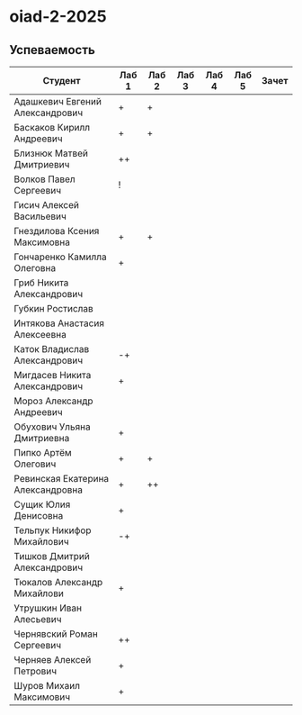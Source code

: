 # oiad-2-2025

## Успеваемость
| Студент                           | Лаб 1 | Лаб 2 | Лаб 3 | Лаб 4 | Лаб 5 | Зачет |
| --------------------------------- | ----- | ----- | ----- | ----- | ----- | ----- |
| Адашкевич Евгений Александрович   |   +   |   +   |       |       |       |       |
| Баскаков Кирилл Андреевич         |   +   |   +   |       |       |       |       |
| Близнюк Матвей Дмитриевич         |   ++  |       |       |       |       |       |
| Волков Павел Сергеевич            |   !   |       |       |       |       |       |
| Гисич Алексей Васильевич          |       |       |       |       |       |       |
| Гнездилова Ксения Максимовна      |   +   |   +   |       |       |       |       |
| Гончаренко Камилла Олеговна       |   +   |       |       |       |       |       |
| Гриб Никита Александрович         |       |       |       |       |       |       |
| Губкин Ростислав                  |       |       |       |       |       |       |
| Интякова Анастасия Алексеевна     |       |       |       |       |       |       |
| Каток Владислав Александрович     |   -+  |       |       |       |       |       |
| Мигдасев Никита Александрович     |   +   |       |       |       |       |       |
| Мороз Александр Андреевич         |       |       |       |       |       |       |
| Обухович Ульяна Дмитриевна        |   +   |       |       |       |       |       |
| Пипко Артём Олегович              |   +   |   +   |       |       |       |       |
| Ревинская Екатерина Александровна |   +   |   ++  |       |       |       |       |
| Сущик Юлия Денисовна              |   +   |       |       |       |       |       |
| Тельпук Никифор Михайлович        |   -+  |       |       |       |       |       |
| Тишков Дмитрий Александрович      |       |       |       |       |       |       |
| Тюкалов Александр Михайлови       |   +   |       |       |       |       |       |
| Утрушкин Иван Алесьевич           |       |       |       |       |       |       |
| Чернявский Роман Сергеевич        |   ++  |       |       |       |       |       |
| Черняев Алексей Петрович          |   +   |       |       |       |       |       |
| Шуров Михаил Максимович           |   +   |       |       |       |       |       |
